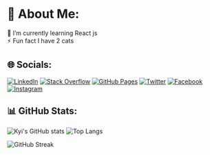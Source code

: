 # 💫 About Me:
🌱 I’m currently learning React js<br>⚡ Fun fact I have 2 cats


## 🌐 Socials:
[![LinkedIn](https://img.shields.io/badge/LinkedIn-%230077B5.svg?logo=linkedin&logoColor=white)](https://linkedin.com/in/kyiphyu-khant) [![Stack Overflow](https://img.shields.io/badge/-Stackoverflow-FE7A16?logo=stack-overflow&logoColor=white)](https://stackoverflow.com/users/9482702) [![GitHub Pages](https://img.shields.io/badge/GitHub%20Pages-100000?logo=github&logoColor=white)](https://kyiphyukhant.github.io/) [![Twitter](https://img.shields.io/badge/Twitter-%231DA1F2.svg?logo=twitter&logoColor=white)](https://x.com/kyiphyukhant) [![Facebook](https://img.shields.io/badge/Facebook-%231877F2.svg?logo=facebook&logoColor=white)](https://www.facebook.com/JeVeuxJusteEtreLibre) [![Instagram](https://img.shields.io/badge/Instagram-%23E4405F.svg?logo=instagram&logoColor=white)](https://www.instagram.com/kyi_phyu_khant/)


## 📊 GitHub Stats:
![Kyi's GitHub stats](https://github-readme-stats.vercel.app/api?username=kyiphyukhant&show_icons=true&theme=radical)
![Top Langs](https://github-readme-stats.vercel.app/api/top-langs/?username=kyiphyukhant&layout=compact&theme=radical)


![GitHub Streak](https://github-readme-streak-stats.herokuapp.com/?user=kyiphyukhant&theme=default&hide_border=true)

<!-- Proudly created with GPRM ( https://gprm.itsvg.in ) -->
